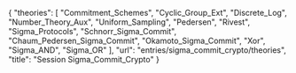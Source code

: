 {
    "theories": [
        "Commitment_Schemes",
        "Cyclic_Group_Ext",
        "Discrete_Log",
        "Number_Theory_Aux",
        "Uniform_Sampling",
        "Pedersen",
        "Rivest",
        "Sigma_Protocols",
        "Schnorr_Sigma_Commit",
        "Chaum_Pedersen_Sigma_Commit",
        "Okamoto_Sigma_Commit",
        "Xor",
        "Sigma_AND",
        "Sigma_OR"
    ],
    "url": "entries/sigma_commit_crypto/theories",
    "title": "Session Sigma_Commit_Crypto"
}